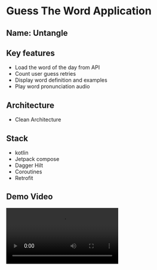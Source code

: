# Guess The Word Application

## Name: Untangle

## Key features

- Load the word of the day from API
- Count user guess retries
- Display word definition and examples
- Play word pronunciation audio

## Architecture

- Clean Architecture

## Stack

- kotlin
- Jetpack compose
- Dagger Hilt
- Coroutines
- Retrofit

## Demo Video

<video src="https://github.com/user-attachments/assets/f307949e-0f7c-4693-948d-7551f45fa554" controls></video>
